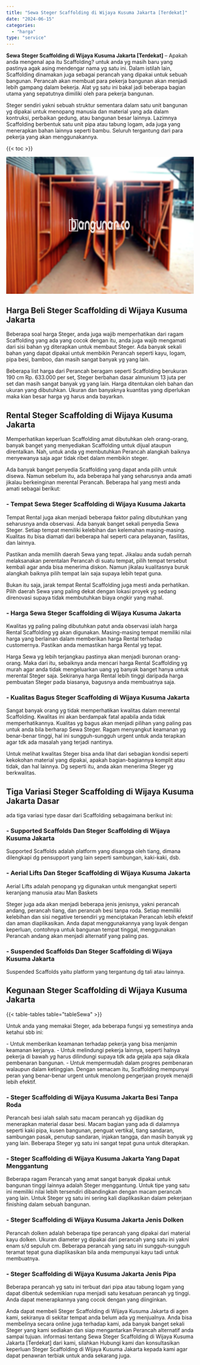 ```yaml
---
title: "Sewa Steger Scaffolding di Wijaya Kusuma Jakarta [Terdekat]"
date: "2024-06-15"
categories: 
  - "harga"
type: "service"
---
```


**Sewa Steger Scaffolding di Wijaya Kusuma Jakarta \[Terdekat\]** – Apakah anda mengenal apa itu Scaffolding? untuk anda yg masih baru yang pastinya agak asing mendengar nama yg satu ini. Dalam istilah lain, Scaffolding dinamakan juga sebagai perancah yang dipakai untuk sebuah bangunan. Perancah akan membuat para pekerja bangunan akan menjadi lebih gampang dalam bekerja. Alat yg satu ini bakal jadi beberapa bagian utama yang sepatutnya dimiliki oleh para pekerja bangunan.

Steger sendiri yakni sebuah struktur sementara dalam satu unit bangunan yg dipakai untuk menopang manusia dan material yang ada dalam kontruksi, perbaikan gedung, atau bangunan besar lainnya. Lazimnya Scaffolding berbentuk satu unit pipa atau tabung logam, ada juga yang menerapkan bahan lainnya seperti bambu. Seluruh tergantung dari para pekerja yang akan menggunakannya.

{{< toc >}}

![Sewa Steger Scaffolding di Wijaya Kusuma Jakarta [Terdekat]](/images/sewa-scaffolding-steger-25.png)

## Harga Beli Steger Scaffolding di Wijaya Kusuma Jakarta

Beberapa soal harga Steger, anda juga wajib memperhatikan dari ragam Scaffolding yang ada yang cocok dengan itu, anda juga wajib mengamati dari sisi bahan yg diterapkan untuk membaut Steger. Ada banyak sekali bahan yang dapat dipakai untuk membikin Perancah seperti kayu, logam, pipa besi, bamboo, dan masih sangat banyak yg yang lain.

Beberapa list harga dari Perancah beragam seperti Scaffolding berukuran 190 cm Rp. 633.000 per set, Steger berbahan dasar almunium 13 juta per set dan masih sangat banyak yg yang lain. Harga ditentukan oleh bahan dan ukuran yang dibutuhkan. Ukuran dan banyaknya kuantitas yang diperlukan maka kian besar harga yg harus anda bayarkan.

## Rental Steger Scaffolding di Wijaya Kusuma Jakarta

Memperhatikan keperluan Scaffolding amat dibutuhkan oleh orang-orang, banyak banget yang menyediakan Scaffolding untuk dijual ataupun direntalkan. Nah, untuk anda yg membutuhkan Perancah alangkah baiknya menyewanya saja agar tidak ribet dalam membikin steger.

Ada banyak banget penyedia Scaffolding yang dapat anda pilih untuk disewa. Namun sebelum itu, ada beberapa hal yang seharusnya anda amati jikalau berkeinginan merental Perancah. Beberapa hal yang mesti anda amati sebagai berikut:

### \- Tempat Sewa Steger Scaffolding di Wijaya Kusuma Jakarta

Tempat Rental juga akan menjadi beberapa faktor paling dibutuhkan yang seharusnya anda observasi. Ada banyak banget sekali penyedia Sewa Steger. Setiap tempat memiliki kelebihan dan kelemahan masing-masing. Kualitas itu bisa diamati dari beberapa hal seperti cara pelayanan, fasilitas, dan lainnya.

Pastikan anda memilih daerah Sewa yang tepat. Jikalau anda sudah pernah melaksanakan perentalan Perancah di suatu tempat, pilih tempat tersebut kembali agar anda bisa menerima diskon. Namun jikalau kualitasnya buruk alangkah baiknya pilih tempat lain saja supaya lebih tepat guna.

Bukan itu saja, jarak tempat Rental Scaffolding juga mesti anda perhatikan. Pilih daerah Sewa yang paling dekat dengan lokasi proyek yg sedang direnovasi supaya tidak membutuhkan biaya ongkir yang mahal.

### \- Harga Sewa Steger Scaffolding di Wijaya Kusuma Jakarta

Kwalitas yg paling paling dibutuhkan patut anda observasi ialah harga Rental Scaffolding yg akan digunakan. Masing-masing tempat memiliki nilai harga yang berlainan dalam memberikan harga Rental terhadap customernya. Pastikan anda memastikan harga Rental yg tepat.

Harga Sewa yg lebih terjangkau pastinya akan menjadi buronan orang-orang. Maka dari itu, sebaiknya anda mencari harga Rental Scaffolding yg murah agar anda tidak mengeluarkan uang yg banyak banget hanya untuk merental Steger saja. Sekiranya harga Rental lebih tinggi daripada harga pembuatan Steger pada biasanya, bagusnya anda membuatnya saja.

### \- Kualitas Bagus Steger Scaffolding di Wijaya Kusuma Jakarta

Sangat banyak orang yg tidak memperhatikan kwalitas dalam merental Scaffolding. Kwalitas ini akan berdampak fatal apabila anda tidak memperhatikannya. Kualitas yg bagus akan menjadi pilihan yang paling pas untuk anda bila berharap Sewa Steger. Ragam menyangkut keamanan yg benar-benar tinggi, hal ini sungguh-sungguh urgent untuk anda terapkan agar tdk ada masalah yang terjadi nantinya.

Untuk melihat kwalitas Steger bisa anda lihat dari sebagian kondisi seperti kekokohan material yang dipakai, apakah bagian-bagiannya komplit atau tidak, dan hal lainnya. Dg seperti itu, anda akan menerima Steger yg berkwalitas.

## Tiga Variasi Steger Scaffolding di Wijaya Kusuma Jakarta Dasar

ada tiga variasi type dasar dari Scaffolding sebagaimana berikut ini:

### \- Supported Scaffolds Dan Steger Scaffolding di Wijaya Kusuma Jakarta

Supported Scaffolds adalah platform yang disangga oleh tiang, dimana dilengkapi dg pensupport yang lain seperti sambungan, kaki-kaki, dsb.

### \- Aerial Lifts Dan Steger Scaffolding di Wijaya Kusuma Jakarta

Aerial Lifts adalah penopang yg digunakan untuk mengangkat seperti keranjang manusia atau Man Baskets

Steger juga ada akan menjadi beberapa jenis jenisnya, yakni perancah andang, perancah tiang, dan perancah besi tanpa roda. Setiap memiliki kelebihan dan sisi negative tersendiri yg menciptakan Perancah lebih efektif dan aman diaplikasikan. Anda dapat menggunakannya yang layak dengan keperluan, contohnya untuk bangunan tempat tinggal, menggunakan Perancah andang akan menjadi alternatif yang paling pas.

### \- Suspended Scaffolds Dan Steger Scaffolding di Wijaya Kusuma Jakarta

Suspended Scaffolds yaitu platform yang tergantung dg tali atau lainnya.

## Kegunaan Steger Scaffolding di Wijaya Kusuma Jakarta

{{< table-tables table="tableSewa" >}}

Untuk anda yang memakai Steger, ada beberapa fungsi yg semestinya anda ketahui sbb ini:

\- Untuk memberikan keamanan terhadap pekerja yang bisa menjamin keamanan kerjanya. - Untuk melindungi pekerja lainnya, seperti halnya pekerja di bawah yg harus dilindungi supaya tdk ada gejala apa saja dikala pembenaran bangunan. - Untuk mempermudah dalam progres pembenaran walaupun dalam ketinggian. Dengan semacam itu, Scaffolding mempunyai peran yang benar-benar urgent untuk menolong pengerjaan proyek menajdi lebih efektif.

### \- Steger Scaffolding di Wijaya Kusuma Jakarta Besi Tanpa Roda

Perancah besi ialah salah satu macam perancah yg dijadikan dg menerapkan material dasar besi. Macam bagian yang ada di dalamnya seperti kaki pipa, kusen bangunan, penguat vertikal, tiang sandaran, sambungan pasak, penutup sandaran, injakan tangga, dan masih banyak yg yang lain. Beberapa Steger yg satu ini sangat tepat guna untuk diterapkan.

### \- Steger Scaffolding di Wijaya Kusuma Jakarta Yang Dapat Menggantung

Beberapa ragam Perancah yang amat sangat banyak dipakai untuk bangunan tinggi lainnya adalah Steger menggantung. Untuk tipe yang satu ini memiliki nilai lebih tersendiri dibandingkan dengan macam perancah yang lain. Untuk Steger yg satu ini sering kali diaplikasikan dalam pekerjaan finishing dalam sebuah bangunan.

### \- Steger Scaffolding di Wijaya Kusuma Jakarta Jenis Dolken

Perancah dolken adalah beberapa tipe perancah yang dipakai dari material kayu dolken. Ukuran diameter yg dipakai dari perancah yang satu ini yakni enam s/d sepuluh cm. Beberapa perancah yang satu ini sungguh-sungguh teramat tepat guna diaplikasikan bila anda mempunyai kayu tadi untuk membuatnya.

### \- Steger Scaffolding di Wijaya Kusuma Jakarta Jenis Pipa

Beberapa perancah yg satu ini terbuat dari pipa atau tabung logam yang dapat dibentuk sedemikian rupa menjadi satu kesatuan perancah yg tinggi. Anda dapat menerapkannya yang cocok dengan yang diinginkan.

Anda dapat membeli Steger Scaffolding di Wijaya Kusuma Jakarta di agen kami, sekiranya di sekitar tempat anda belum ada yg menjualnya. Anda bisa membelinya secara online juga terhadap kami, ada banyak banget sekali Steger yang kami sediakan dan siap mengantarkan Perancah alternatif anda sampai tujuan. informasi tentang Sewa Steger Scaffolding di Wijaya Kusuma Jakarta \[Terdekat\] dari kami, silahkan Hubungi kami dan konsultasikan keperluan Steger Scaffolding di Wijaya Kusuma Jakarta kepada kami agar dapat penawran terbiak untuk anda sekarang juga.
